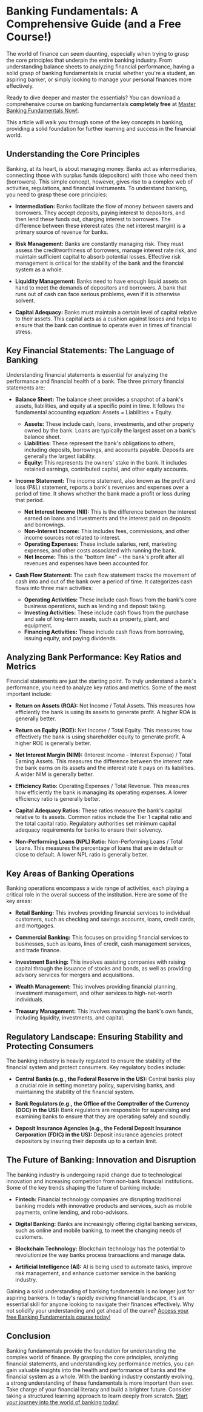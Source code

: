 # Banking Fundamentals: A Comprehensive Guide (and a Free Course!)

The world of finance can seem daunting, especially when trying to grasp the core principles that underpin the entire banking industry. From understanding balance sheets to analyzing financial performance, having a solid grasp of banking fundamentals is crucial whether you're a student, an aspiring banker, or simply looking to manage your personal finances more effectively.

Ready to dive deeper and master the essentials? You can download a comprehensive course on banking fundamentals **completely free** at [Master Banking Fundamentals Now!](https://udemywork.com/banking-fundamentals).

This article will walk you through some of the key concepts in banking, providing a solid foundation for further learning and success in the financial world.

## Understanding the Core Principles

Banking, at its heart, is about managing money. Banks act as intermediaries, connecting those with surplus funds (depositors) with those who need them (borrowers). This simple concept, however, gives rise to a complex web of activities, regulations, and financial instruments. To understand banking, you need to grasp these core principles:

*   **Intermediation:** Banks facilitate the flow of money between savers and borrowers. They accept deposits, paying interest to depositors, and then lend these funds out, charging interest to borrowers. The difference between these interest rates (the net interest margin) is a primary source of revenue for banks.

*   **Risk Management:** Banks are constantly managing risk. They must assess the creditworthiness of borrowers, manage interest rate risk, and maintain sufficient capital to absorb potential losses. Effective risk management is critical for the stability of the bank and the financial system as a whole.

*   **Liquidity Management:** Banks need to have enough liquid assets on hand to meet the demands of depositors and borrowers. A bank that runs out of cash can face serious problems, even if it is otherwise solvent.

*   **Capital Adequacy:** Banks must maintain a certain level of capital relative to their assets. This capital acts as a cushion against losses and helps to ensure that the bank can continue to operate even in times of financial stress.

## Key Financial Statements: The Language of Banking

Understanding financial statements is essential for analyzing the performance and financial health of a bank. The three primary financial statements are:

*   **Balance Sheet:** The balance sheet provides a snapshot of a bank's assets, liabilities, and equity at a specific point in time. It follows the fundamental accounting equation: Assets = Liabilities + Equity.

    *   **Assets:** These include cash, loans, investments, and other property owned by the bank. Loans are typically the largest asset on a bank's balance sheet.
    *   **Liabilities:** These represent the bank's obligations to others, including deposits, borrowings, and accounts payable. Deposits are generally the largest liability.
    *   **Equity:** This represents the owners' stake in the bank. It includes retained earnings, contributed capital, and other equity accounts.

*   **Income Statement:** The income statement, also known as the profit and loss (P&L) statement, reports a bank's revenues and expenses over a period of time. It shows whether the bank made a profit or loss during that period.

    *   **Net Interest Income (NII):** This is the difference between the interest earned on loans and investments and the interest paid on deposits and borrowings.
    *   **Non-Interest Income:** This includes fees, commissions, and other income sources not related to interest.
    *   **Operating Expenses:** These include salaries, rent, marketing expenses, and other costs associated with running the bank.
    *   **Net Income:** This is the "bottom line" – the bank's profit after all revenues and expenses have been accounted for.

*   **Cash Flow Statement:** The cash flow statement tracks the movement of cash into and out of the bank over a period of time. It categorizes cash flows into three main activities:

    *   **Operating Activities:** These include cash flows from the bank's core business operations, such as lending and deposit taking.
    *   **Investing Activities:** These include cash flows from the purchase and sale of long-term assets, such as property, plant, and equipment.
    *   **Financing Activities:** These include cash flows from borrowing, issuing equity, and paying dividends.

## Analyzing Bank Performance: Key Ratios and Metrics

Financial statements are just the starting point. To truly understand a bank's performance, you need to analyze key ratios and metrics. Some of the most important include:

*   **Return on Assets (ROA):** Net Income / Total Assets. This measures how efficiently the bank is using its assets to generate profit. A higher ROA is generally better.

*   **Return on Equity (ROE):** Net Income / Total Equity. This measures how effectively the bank is using shareholder equity to generate profit. A higher ROE is generally better.

*   **Net Interest Margin (NIM):** (Interest Income - Interest Expense) / Total Earning Assets. This measures the difference between the interest rate the bank earns on its assets and the interest rate it pays on its liabilities. A wider NIM is generally better.

*   **Efficiency Ratio:** Operating Expenses / Total Revenue. This measures how efficiently the bank is managing its operating expenses. A lower efficiency ratio is generally better.

*   **Capital Adequacy Ratios:** These ratios measure the bank's capital relative to its assets. Common ratios include the Tier 1 capital ratio and the total capital ratio. Regulatory authorities set minimum capital adequacy requirements for banks to ensure their solvency.

*   **Non-Performing Loans (NPL) Ratio:** Non-Performing Loans / Total Loans. This measures the percentage of loans that are in default or close to default. A lower NPL ratio is generally better.

## Key Areas of Banking Operations

Banking operations encompass a wide range of activities, each playing a critical role in the overall success of the institution. Here are some of the key areas:

*   **Retail Banking:** This involves providing financial services to individual customers, such as checking and savings accounts, loans, credit cards, and mortgages.

*   **Commercial Banking:** This focuses on providing financial services to businesses, such as loans, lines of credit, cash management services, and trade finance.

*   **Investment Banking:** This involves assisting companies with raising capital through the issuance of stocks and bonds, as well as providing advisory services for mergers and acquisitions.

*   **Wealth Management:** This involves providing financial planning, investment management, and other services to high-net-worth individuals.

*   **Treasury Management:** This involves managing the bank's own funds, including liquidity, investments, and capital.

## Regulatory Landscape: Ensuring Stability and Protecting Consumers

The banking industry is heavily regulated to ensure the stability of the financial system and protect consumers. Key regulatory bodies include:

*   **Central Banks (e.g., the Federal Reserve in the US):** Central banks play a crucial role in setting monetary policy, supervising banks, and maintaining the stability of the financial system.

*   **Bank Regulators (e.g., the Office of the Comptroller of the Currency (OCC) in the US):** Bank regulators are responsible for supervising and examining banks to ensure that they are operating safely and soundly.

*   **Deposit Insurance Agencies (e.g., the Federal Deposit Insurance Corporation (FDIC) in the US):** Deposit insurance agencies protect depositors by insuring their deposits up to a certain limit.

## The Future of Banking: Innovation and Disruption

The banking industry is undergoing rapid change due to technological innovation and increasing competition from non-bank financial institutions. Some of the key trends shaping the future of banking include:

*   **Fintech:** Financial technology companies are disrupting traditional banking models with innovative products and services, such as mobile payments, online lending, and robo-advisors.

*   **Digital Banking:** Banks are increasingly offering digital banking services, such as online and mobile banking, to meet the changing needs of customers.

*   **Blockchain Technology:** Blockchain technology has the potential to revolutionize the way banks process transactions and manage data.

*   **Artificial Intelligence (AI):** AI is being used to automate tasks, improve risk management, and enhance customer service in the banking industry.

Gaining a solid understanding of banking fundamentals is no longer just for aspiring bankers. In today's rapidly evolving financial landscape, it's an essential skill for anyone looking to navigate their finances effectively. Why not solidify your understanding and get ahead of the curve? [Access your free Banking Fundamentals course today!](https://udemywork.com/banking-fundamentals)

## Conclusion

Banking fundamentals provide the foundation for understanding the complex world of finance. By grasping the core principles, analyzing financial statements, and understanding key performance metrics, you can gain valuable insights into the health and performance of banks and the financial system as a whole. With the banking industry constantly evolving, a strong understanding of these fundamentals is more important than ever. Take charge of your financial literacy and build a brighter future. Consider taking a structured learning approach to learn deeply from scratch. [Start your journey into the world of banking today!](https://udemywork.com/banking-fundamentals)
